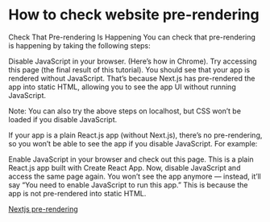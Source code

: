 # How to check website pre-rendering

Check That Pre-rendering Is Happening
You can check that pre-rendering is happening by taking the following steps:

Disable JavaScript in your browser. (Here’s how in Chrome).
Try accessing this page (the final result of this tutorial).
You should see that your app is rendered without JavaScript. That’s because Next.js has pre-rendered the app into static HTML, allowing you to see the app UI without running JavaScript.

Note: You can also try the above steps on localhost, but CSS won’t be loaded if you disable JavaScript.

If your app is a plain React.js app (without Next.js), there’s no pre-rendering, so you won’t be able to see the app if you disable JavaScript. For example:

Enable JavaScript in your browser and check out this page. This is a plain React.js app built with Create React App.
Now, disable JavaScript and access the same page again.
You won’t see the app anymore — instead, it’ll say “You need to enable JavaScript to run this app.” This is because the app is not pre-rendered into static HTML.

[Nextjs pre-rendering](https://nextjs.org/learn/basics/data-fetching/pre-rendering)